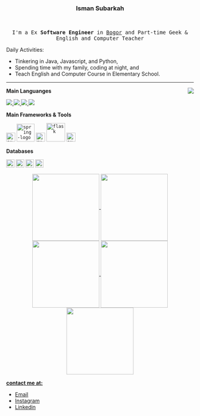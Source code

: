 <div align="center">
<h3>Isman Subarkah</h3>
  <br>
  <samp>
   <p>
      I'm a Ex <strong>Software Engineer</strong> in <a href="https://www.google.com/maps/d/embed?mid=1CZQU30NT8s-6K5Ko8VtaP-YVaRE&ie=UTF8&hl=en&t=h&msa=0&ll=-6.59162800000001%2C106.79328900000003&spn=0.059684%2C0.083256&z=13&output=embed">Bogor</a> and Part-time Geek & English and Computer Teacher
    </p>

</div>
    
Daily Activities:
	    
* Tinkering in Java, Javascript, and Python,
* Spending time with my family, coding at night, and
* Teach English and Computer Course in Elementary School.
****

<img align="right" src="https://github-readme-stats.vercel.app/api?username=subarkahisman&show_icons=true&icon_color=805AD5&text_color=718096&bg_color=ffffff&hide_title=true" />

**Main Languanges**

<a href="https://www.java.com" target="_blank"> <img src="https://img.icons8.com/color/48/000000/java-coffee-cup-logo.png"/> </a>
<a href="https://developer.mozilla.org/en-US/docs/Web/JavaScript" target="_blank"> 
	<img src="https://img.icons8.com/color/48/000000/javascript.png"/> </a>
<a href="https://www.typescriptlang.org/" target="_blank"> 
	<img src="https://img.icons8.com/color/48/000000/typescript.png"/>
</a>
<a href="https://www.python.org/" target="_blank"> 
	<img src="https://img.icons8.com/color/48/000000/python.png"/>
 </a>

**Main Frameworks & Tools**

<code><img width="24" height="24" src="https://img.icons8.com/external-tal-revivo-shadow-tal-revivo/24/external-angular-a-typescript-based-open-source-web-application-framework-logo-shadow-tal-revivo.png" alt="external-angular-a-typescript-based-open-source-web-application-framework-logo-shadow-tal-revivo"/></code>
<code><img width="48" height="48" src="https://img.icons8.com/color/48/spring-logo.png" alt="spring-logo"/></code>
<code><img width="24" height="24" src="https://img.icons8.com/external-tal-revivo-color-tal-revivo/24/external-react-a-javascript-library-for-building-user-interfaces-logo-color-tal-revivo.png" alt="external-react-a-javascript-library-for-building-user-interfaces-logo-color-tal-revivo"/></code>
<code><img width="50" height="50" src="https://img.icons8.com/ios/50/flask.png" alt="flask"/></code>
<code><img width="24" height="24" src="https://img.icons8.com/external-tal-revivo-color-tal-revivo/24/external-django-a-high-level-python-web-framework-that-encourages-rapid-development-logo-color-tal-revivo.png" alt="external-django-a-high-level-python-web-framework-that-encourages-rapid-development-logo-color-tal-revivo"/></code>


**Databases**

<code><img height="22" src="https://cdn.jsdelivr.net/npm/simple-icons@v3/icons/mysql.svg"></code>
<code><img height="22" src="https://cdn.jsdelivr.net/npm/simple-icons@v3/icons/postgresql.svg"></code>
<code><img height="22" src="https://cdn.jsdelivr.net/npm/simple-icons@v3/icons/redis.svg"></code>
<code><img height="22" src="https://cdn.jsdelivr.net/npm/simple-icons@v3/icons/mongodb.svg"></code>

 <div align="center">
<a href="https://github.com/subarkahisman">
<img align="center" src="http://github-profile-summary-cards.vercel.app/api/cards/stats?username=subarkahisman&theme=2077" height="180em" />
<img align="center" src="http://github-profile-summary-cards.vercel.app/api/cards/most-commit-language?username=subarkahisman&theme=2077" height="180em" />
<img align="center" src="http://github-profile-summary-cards.vercel.app/api/cards/repos-per-language?username=subarkahisman&theme=2077" height="180em" />
<img align="center" src="http://github-profile-summary-cards.vercel.app/api/cards/productive-time?username=subarkahisman&theme=2077" height="180em" />
<img align="center" src="http://github-profile-summary-cards.vercel.app/api/cards/profile-details?username=subarkahisman&theme=2077" height="180em" />
</div>
	
**contact me at:**

* [Email](mailto:ismansubarkah.2210@gmail.com)
* [Instagram](https://instagram.com/subarkahisman)
* [Linkedin](https://www.linkedin.com/in/isman-subarkah-80190720b/)
